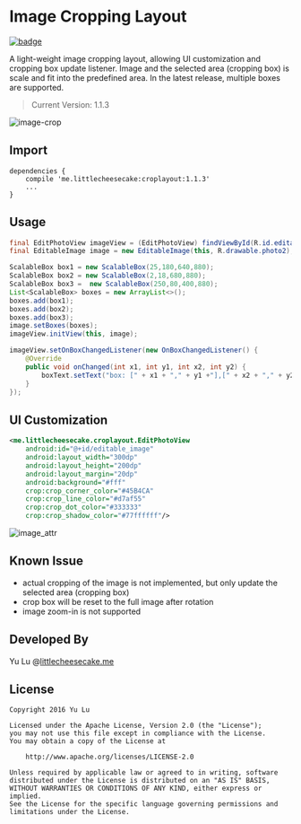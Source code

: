 Image Cropping Layout
=======

[![badge](https://img.shields.io/badge/android%20arsenal-crop--image--layout-brightgreen.svg)](http://android-arsenal.com/details/1/3182#)

A light-weight image cropping layout, allowing UI customization and cropping box update listener. Image and the selected area (cropping box) is scale and fit into the predefined area.
In the latest release, multiple boxes are supported.

> Current Version: 1.1.3


![image-crop](https://raw.githubusercontent.com/yulu/crop-image-layout/master/doc/crop-image.gif)


Import
------

```
dependencies {
    compile 'me.littlecheesecake:croplayout:1.1.3'
    ...
}
```

Usage
-----

```java
final EditPhotoView imageView = (EditPhotoView) findViewById(R.id.editable_image);
final EditableImage image = new EditableImage(this, R.drawable.photo2);

ScalableBox box1 = new ScalableBox(25,180,640,880);
ScalableBox box2 = new ScalableBox(2,18,680,880);
ScalableBox box3 =  new ScalableBox(250,80,400,880);
List<ScalableBox> boxes = new ArrayList<>();
boxes.add(box1);
boxes.add(box2);
boxes.add(box3);
image.setBoxes(boxes);
imageView.initView(this, image);

imageView.setOnBoxChangedListener(new OnBoxChangedListener() {
    @Override
    public void onChanged(int x1, int y1, int x2, int y2) {
        boxText.setText("box: [" + x1 + "," + y1 +"],[" + x2 + "," + y2 + "]");
    }
});
```

UI Customization
--------

```xml
<me.littlecheesecake.croplayout.EditPhotoView
    android:id="@+id/editable_image"
    android:layout_width="300dp"
    android:layout_height="200dp"
    android:layout_margin="20dp"
    android:background="#fff"
    crop:crop_corner_color="#45B4CA"
    crop:crop_line_color="#d7af55"
    crop:crop_dot_color="#333333"
    crop:crop_shadow_color="#77ffffff"/>
```

![image_attr](https://raw.githubusercontent.com/yulu/crop-image-layout/master/doc/crop_attr.png)


Known Issue
---------

- actual cropping of the image is not implemented, but only update the selected area (cropping box)
- crop box will be reset to the full image after rotation
- image zoom-in is not supported

Developed By
------------
Yu Lu @[littlecheesecake.me](http://littlecheesecake.me)

License
-------

    Copyright 2016 Yu Lu
 
    Licensed under the Apache License, Version 2.0 (the "License");
    you may not use this file except in compliance with the License.
    You may obtain a copy of the License at
 
        http://www.apache.org/licenses/LICENSE-2.0
 
    Unless required by applicable law or agreed to in writing, software
    distributed under the License is distributed on an "AS IS" BASIS,
    WITHOUT WARRANTIES OR CONDITIONS OF ANY KIND, either express or implied.
    See the License for the specific language governing permissions and
    limitations under the License.
